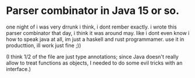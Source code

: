 # Parser combinator in Java 15 or so.

one night of i was very drrunk i think, i dont rember exactly. i wrote this parser combinator that day, i think it was around may. like i dont even know i how to speak java at all, im just a haskell and rust programmamer. use it in producttion, ill work just fine ;))




(I think 1/2 of the file are just type annotations; since Java doesn't really allow to treat functions as objects, I needed to do some evil tricks with an interface.)